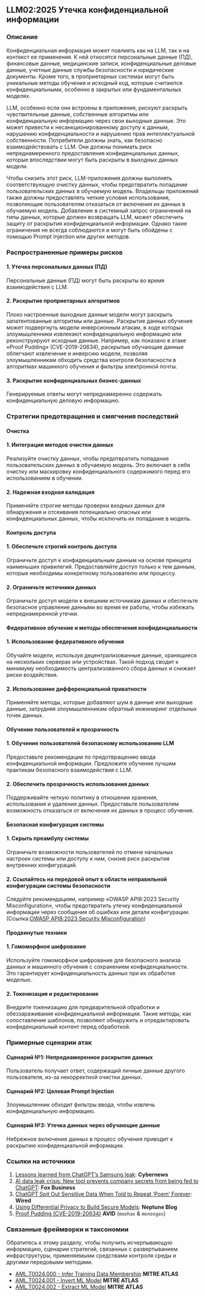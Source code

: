## LLM02:2025 Утечка конфиденциальной информации

### Описание

Конфиденциальная информация может повлиять как на LLM, так и на контекст ее применения. К ней относятся персональные данные (ПД), финансовые данные, медицинские записи, конфиденциальные деловые данные, учетные данные службы безопасности и юридические документы. Кроме того, в проприетарных системах могут быть уникальные методы обучения и исходный код, которые считаются конфиденциальными, особенно в закрытых или фундаментальных моделях.

LLM, особенно если они встроены в приложения, рискуют раскрыть чувствительные данные, собственные алгоритмы или конфиденциальную информацию через свои выходные данные. Это может привести к несанкционированному доступу к данным, нарушению конфиденциальности и нарушению прав интеллектуальной собственности. Потребители должны знать, как безопасно взаимодействовать с LLM. Они должны понимать риск непреднамеренного предоставления конфиденциальных данных, которые впоследствии могут быть раскрыты в выходных данных модели.

Чтобы снизить этот риск, LLM-приложения должны выполнять соответствующую очистку данных, чтобы предотвратить попадание пользовательских данных в обучаемую модель. Владельцы приложений также должны предоставлять четкие условия использования, позволяющие пользователям отказаться от включения их данных в обучаемую модель. Добавление в системный запрос ограничений на типы данных, которые должен возвращать LLM, может обеспечить защиту от раскрытия конфиденциальной информации. Однако такие ограничения не всегда соблюдаются и могут быть обойдены с помощью Prompt Injection или других методов.

### Распространенные примеры рисков

#### 1. Утечка персональных данных (ПД)

  Персональные данные (ПД) могут быть раскрыты во время взаимодействия с LLM.

#### 2. Раскрытие проприетарных алгоритмов

  Плохо настроенные выходные данные модели могут раскрыть запатентованные алгоритмы или данные. Раскрытие данных обучения может подвергнуть модели инверсионным атакам, в ходе которых злоумышленники извлекают конфиденциальную информацию или реконструируют исходные данные. Например, как показано в атаке «Proof Pudding» (CVE-2019-20634), раскрытые обучающие данные облегчают извлечение и инверсию модели, позволяя злоумышленникам обходить средства контроля безопасности в алгоритмах машинного обучения и фильтры электронной почты.

#### 3. Раскрытие конфиденциальных бизнес-данных

  Генерируемые ответы могут непреднамеренно содержать конфиденциальную деловую информацию.

### Стратегии предотвращения и смягчения последствий

#### Очистка

#### 1. Интеграция методов очистки данных

  Реализуйте очистку данных, чтобы предотвратить попадание пользовательских данных в обучаемую модель. Это включает в себя очистку или маскировку конфиденциального содержимого перед его использованием в обучении.

#### 2. Надежная входная валидация

  Применяйте строгие методы проверки входных данных для обнаружения и отсеивания потенциально опасных или конфиденциальных данных, чтобы исключить их попадание в модель.

#### Контроль доступа

#### 1. Обеспечьте строгий контроль доступа

  Ограничьте доступ к конфиденциальным данным на основе принципа наименьших привилегий. Предоставляйте доступ только к тем данным, которые необходимы конкретному пользователю или процессу.

#### 2. Ограничьте источники данных

  Ограничьте доступ модели к внешним источникам данных и обеспечьте безопасное управление данными во время ее работы, чтобы избежать непреднамеренной утечки.

#### Федеративное обучение и методы обеспечения конфиденциальности

#### 1. Использование федеративного обучения

  Обучайте модели, используя децентрализованные данные, хранящиеся на нескольких серверах или устройствах. Такой подход сводит к минимуму необходимость централизованного сбора данных и снижает риски воздействия.

#### 2. Использование дифференциальной приватности

  Применяйте методы, которые добавляют шум в данные или выходные данные, затрудняя злоумышленникам обратный инжиниринг отдельных точек данных.

#### Обучение пользователей и прозрачность

#### 1. Обучение пользователей безопасному использованию LLM

  Предоставьте рекомендации по предотвращению ввода конфиденциальной информации. Предложите обучение лучшим практикам безопасного взаимодействия с LLM.

#### 2. Обеспечить прозрачность использования данных

  Поддерживайте четкую политику в отношении хранения, использования и удаления данных. Предоставьте пользователям возможность отказаться от включения их данных в процесс обучения.

#### Безопасная конфигурация системы

#### 1. Скрыть преамбулу системы

  Ограничьте возможности пользователей по отмене начальных настроек системы или доступу к ним, снизив риск раскрытия внутренних конфигураций.

#### 2. Ссылайтесь на передовой опыт в области неправильной конфигурации системы безопасности

  Следуйте рекомендациям, например «OWASP API8:2023 Security Misconfiguration», чтобы предотвратить утечку конфиденциальной информации через сообщения об ошибках или детали конфигурации.
  (Ссылка:[OWASP API8:2023 Security Misconfiguration](https://owasp.org/API-Security/editions/2023/en/0xa8-security-misconfiguration/))

#### Продвинутые техники

#### 1. Гомоморфное шифрование

  Используйте гомоморфное шифрование для безопасного анализа данных и машинного обучения с сохранением конфиденциальности. Это гарантирует конфиденциальность данных при их обработке моделью.

#### 2. Токенизация и редактирование

  Внедрите токенизацию для предварительной обработки и обеззараживания конфиденциальной информации. Такие методы, как сопоставление шаблонов, позволяют обнаружить и отредактировать конфиденциальный контент перед обработкой.

### Примерные сценарии атак

#### Сценарий №1: Непреднамеренное раскрытие данных

  Пользователь получает ответ, содержащий личные данные другого пользователя, из-за некорректной очистки данных.

#### Сценарий №2: Целевая Prompt Injection

  Злоумышленник обходит фильтры ввода, чтобы извлечь конфиденциальную информацию.

#### Сценарий №3: Утечка данных через обучающие данные

  Небрежное включение данных в процесс обучения приводит к раскрытию конфиденциальной информации.

### Ссылки на источники

1. [Lessons learned from ChatGPT’s Samsung leak](https://cybernews.com/security/chatgpt-samsung-leak-explained-lessons/): **Cybernews**
2. [AI data leak crisis: New tool prevents company secrets from being fed to ChatGPT](https://www.foxbusiness.com/politics/ai-data-leak-crisis-prevent-company-secrets-chatgpt): **Fox Business**
3. [ChatGPT Spit Out Sensitive Data When Told to Repeat ‘Poem’ Forever](https://www.wired.com/story/chatgpt-poem-forever-security-roundup/): **Wired**
4. [Using Differential Privacy to Build Secure Models](https://neptune.ai/blog/using-differential-privacy-to-build-secure-models-tools-methods-best-practices): **Neptune Blog**
5. [Proof Pudding (CVE-2019-20634)](https://avidml.org/database/avid-2023-v009/) **AVID** (`moohax` & `monoxgas`)

### Связанные фреймворки и таксономии

Обратитесь к этому разделу, чтобы получить исчерпывающую информацию, сценарии стратегий, связанных с развертыванием инфраструктуры, применяемыми средствами контроля среды и другими передовыми методами.

- [AML.T0024.000 - Infer Training Data Membership](https://atlas.mitre.org/techniques/AML.T0024.000) **MITRE ATLAS**
- [AML.T0024.001 - Invert ML Model](https://atlas.mitre.org/techniques/AML.T0024.001) **MITRE ATLAS**
- [AML.T0024.002 - Extract ML Model](https://atlas.mitre.org/techniques/AML.T0024.002) **MITRE ATLAS**
